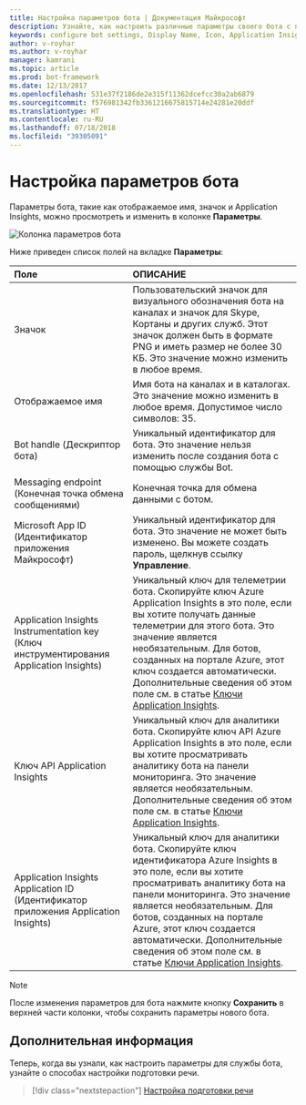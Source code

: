 ```yaml
---
title: Настройка параметров бота | Документация Майкрософт
description: Узнайте, как настроить различные параметры своего бота с помощью портала Azure.
keywords: configure bot settings, Display Name, Icon, Application Insights, Settings blade
author: v-royhar
ms.author: v-royhar
manager: kamrani
ms.topic: article
ms.prod: bot-framework
ms.date: 12/13/2017
ms.openlocfilehash: 531e37f2186de2e315f11362dcefcc30a2ab6879
ms.sourcegitcommit: f576981342fb3361216675815714e24281e20ddf
ms.translationtype: HT
ms.contentlocale: ru-RU
ms.lasthandoff: 07/18/2018
ms.locfileid: "39305091"
---
```

# <a name="configure-bot-settings"></a>Настройка параметров бота

Параметры бота, такие как отображаемое имя, значок и Application Insights, можно просмотреть и изменить в колонке **Параметры**.

![Колонка параметров бота](~/media/bot-service-portal-configure-settings/bot-settings-blade.png)

Ниже приведен список полей на вкладке **Параметры**:

| Поле | ОПИСАНИЕ |
| :---  | :---        |
| Значок | Пользовательский значок для визуального обозначения бота на каналах и значок для Skype, Кортаны и других служб. Этот значок должен быть в формате PNG и иметь размер не более 30 КБ. Это значение можно изменить в любое время. |
| Отображаемое имя | Имя бота на каналах и в каталогах. Это значение можно изменить в любое время. Допустимое число символов: 35. |
| Bot handle (Дескриптор бота) | Уникальный идентификатор для бота. Это значение нельзя изменить после создания бота с помощью службы Bot. |
| Messaging endpoint (Конечная точка обмена сообщениями) | Конечная точка для обмена данными с ботом. |
| Microsoft App ID (Идентификатор приложения Майкрософт) | Уникальный идентификатор для бота. Это значение не может быть изменено. Вы можете создать пароль, щелкнув ссылку **Управление**. |
| Application Insights Instrumentation key (Ключ инструментирования Application Insights) | Уникальный ключ для телеметрии бота. Скопируйте ключ Azure Application Insights в это поле, если вы хотите получать данные телеметрии для этого бота. Это значение является необязательным. Для ботов, созданных на портале Azure, этот ключ создается автоматически. Дополнительные сведения об этом поле см. в статье [Ключи Application Insights](~/bot-service-resources-app-insights-keys.md). |
| Ключ API Application Insights | Уникальный ключ для аналитики бота. Скопируйте ключ API Azure Application Insights в это поле, если вы хотите просматривать аналитику бота на панели мониторинга. Это значение является необязательным. Дополнительные сведения об этом поле см. в статье [Ключи Application Insights](~/bot-service-resources-app-insights-keys.md). |
| Application Insights Application ID (Идентификатор приложения Application Insights) | Уникальный ключ для аналитики бота. Скопируйте ключ идентификатора Azure Insights в это поле, если вы хотите просматривать аналитику бота на панели мониторинга. Это значение является необязательным. Для ботов, созданных на портале Azure, этот ключ создается автоматически. Дополнительные сведения об этом поле см. в статье [Ключи Application Insights](~/bot-service-resources-app-insights-keys.md). |

> [!NOTE]
> После изменения параметров для бота нажмите кнопку **Сохранить** в верхней части колонки, чтобы сохранить параметры нового бота.

## <a name="next-steps"></a>Дополнительная информация
Теперь, когда вы узнали, как настроить параметры для службы бота, узнайте о способах настройки подготовки речи.
> [!div class="nextstepaction"]
> [Настройка подготовки речи](bot-service-manage-speech-priming.md)